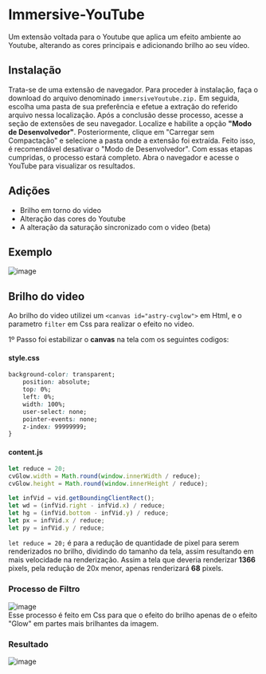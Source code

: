 # Immersive-YouTube
Um extensão voltada para o Youtube que aplica um efeito ambiente ao Youtube, alterando as cores principais e adicionando brilho ao seu vídeo.

## Instalação
Trata-se de uma extensão de navegador. Para proceder à instalação, faça o download do arquivo denominado ```immersiveYoutube.zip.``` Em seguida, escolha uma pasta de sua preferência e efetue a extração do referido arquivo nessa localização. Após a conclusão desse processo, acesse a seção de extensões de seu navegador. Localize e habilite a opção **"Modo de Desenvolvedor"**. Posteriormente, clique em "Carregar sem Compactação" e selecione a pasta onde a extensão foi extraída. Feito isso, é recomendável desativar o "Modo de Desenvolvedor". Com essas etapas cumpridas, o processo estará completo. Abra o navegador e acesse o YouTube para visualizar os resultados.

## Adições
- Brilho em torno do video
- Alteração das cores do Youtube
- A alteração da saturação sincronizado com o video (beta)

## Exemplo
![image](https://github.com/Astro815/Immersive-YouTube/assets/103153597/267ab755-ef2b-4592-be44-b5ee1af38b1e)


## Brilho do video
Ao brilho do video utilizei um ```<canvas id="astry-cvglow">``` em Html, e o parametro ```filter``` em Css para realizar o efeito no video.

1º Passo foi estabilizar o **canvas** na tela com os seguintes codigos:

#### style.css
```css
background-color: transparent;
    position: absolute;
    top: 0%;
    left: 0%;
    width: 100%;
    user-select: none;
    pointer-events: none;
    z-index: 99999999;
}
```

#### content.js
```js
let reduce = 20;
cvGlow.width = Math.round(window.innerWidth / reduce);
cvGlow.height = Math.round(window.innerHeight / reduce);

let infVid = vid.getBoundingClientRect();
let wd = (infVid.right - infVid.x) / reduce;
let hg = (infVid.bottom - infVid.y) / reduce;
let px = infVid.x / reduce;
let py = infVid.y / reduce;
```
```let reduce = 20;``` é para a redução de quantidade de pixel para serem renderizados no brilho, dividindo do tamanho da tela, assim resultando em mais velocidade na renderização.
Assim a tela que deveria renderizar **1366** pixels, pela redução de 20x menor, apenas renderizará **68** pixels.

### Processo de Filtro
![image](https://github.com/Astro815/Immersive-YouTube/assets/103153597/9fcebf1a-748c-4794-acf2-8794a13691ff)<br>
Esse processo é feito em Css para que o efeito do brilho apenas de o efeito "Glow" em partes mais brilhantes da imagem.

### Resultado
![image](https://github.com/Astro815/Immersive-YouTube/assets/103153597/8d11ac6e-d2b3-4e22-a022-ced83b55fc22)
